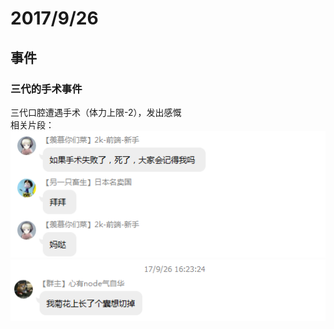 # 2017/9/26

## 事件

### 三代的手术事件
三代口腔遭遇手术（体力上限-2），发出感慨  
相关片段：  
![日本名互动](/17-9/images/2017-9-26.1.png)  
![狗哥互动](/17-9/images/2017-9-26.2.png)  